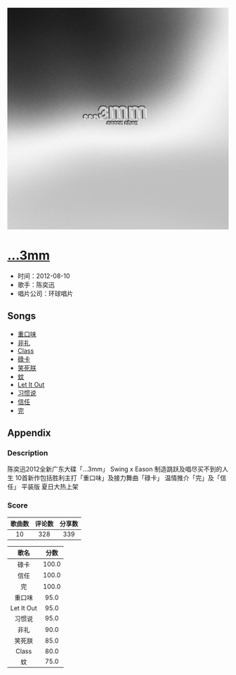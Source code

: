 <p align="center">
	<img src="imgs/_mm.jpg" alt="album_img" />
</p>

# [...3mm](https://music.163.com/album?id=6335)

* 时间：2012-08-10
* 歌手：陈奕迅
* 唱片公司：环球唱片
## Songs

* [重口味](songs/重口味_64016/README.md)
* [非礼](songs/非礼_64020/README.md)
* [Class](songs/class_64023/README.md)
* [碌卡](songs/碌卡_64026/README.md)
* [笑死朕](songs/笑死朕_64029/README.md)
* [蚊](songs/蚊_64033/README.md)
* [Let It Out](songs/let_it_out_64037/README.md)
* [习惯说](songs/习惯说_64041/README.md)
* [信任](songs/信任_64045/README.md)
* [完](songs/完_64048/README.md)
## Appendix

### Description

陈奕迅2012全新广东大碟「...3mm」
Swing x Eason 制造跳跃及唱尽买不到的人生
10首新作包括胜利主打「重口味」及接力舞曲「碌卡」
温情推介「完」及「信任」
平装版 夏日大热上架

### Score

|歌曲数|评论数|分享数|
|:---:|:---:|:---:|
|10|328|339|

|歌名|分数|
|:---:|:---:|
|碌卡|100.0
|信任|100.0
|完|100.0
|重口味|95.0
|Let It Out|95.0
|习惯说|95.0
|非礼|90.0
|笑死朕|85.0
|Class|80.0
|蚊|75.0
